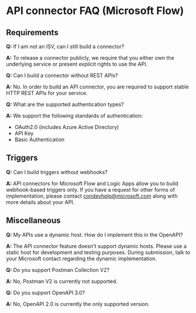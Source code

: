 <properties
    pageTitle="API connector FAQ | Microsoft Flow"
    description="Find answers to questions about requirements, triggers, and other areas."
    services=""
    suite="flow"
    documentationCenter="na"
    authors="asavaritayal"
    manager="anneta"
    editor=""
    tags=""/>

<tags
   ms.service="flow"
   ms.devlang="na"
   ms.topic="article"
   ms.tgt_pltfrm="na"
   ms.workload="na"
   ms.date="05/06/2017"
   ms.author="astay"/>

# API connector FAQ (Microsoft Flow)


## Requirements

**Q:** If I am not an ISV, can I still build a connector?

**A:** To release a connector publicly, we require that you either own the underlying service or present explicit rights to use the API.


**Q:** Can I build a connector without REST APIs?

**A:** No. In order to build an API connector, you are required to support stable HTTP REST APIs for your service.


**Q:** What are the supported authentication types?

**A:** We support the following standards of authentication:

- OAuth2.0 (includes Azure Active Directory)
- API Key
- Basic Authentication


## Triggers

**Q:** Can I build triggers without webhooks? 

**A:** API connectors for Microsoft Flow and Logic Apps allow you to build webhook-based triggers only. If you have a request for other forms of implementation, please contact [condevhelp@microsoft.com](mailto:condevhelp@microsoft.com) along with more details about your API.


## Miscellaneous

**Q:** My APIs use a dynamic host. How do I implement this in the OpenAPI?

**A:** The API connector feature doesn't support dynamic hosts. Please use a static host for development and testing purposes. During submission, talk to your Microsoft contact regarding the dynamic implementation.


**Q:** Do you support Postman Collection V2?

**A:** No, Postman V2 is currently not supported.


**Q:** Do you support OpenAPI 3.0?

**A:** No, OpenAPI 2.0 is currently the only supported version.